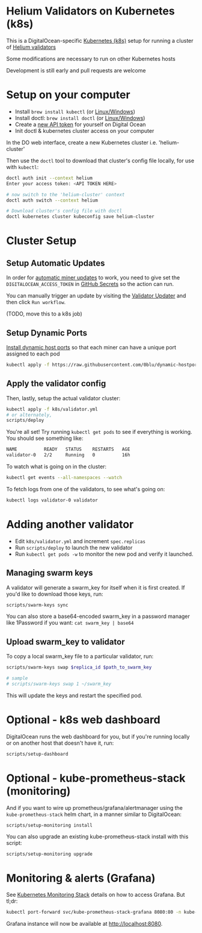 # Helium Validators on Kubernetes (k8s)

This is a DigitalOcean-specific [Kubernetes (k8s)](https://kubernetes.io/) setup for running a cluster of [Helium validators](https://www.helium.com/stake)

Some modifications are necessary to run on other Kubernetes hosts

Development is still early and pull requests are welcome

# Setup on your computer

- Install `brew install kubectl` (or [Linux/Windows](https://kubernetes.io/docs/tasks/tools/))
- Install doctl: `brew install doctl` (or [Linux/Windows](https://www.digitalocean.com/docs/apis-clis/doctl/how-to/install/))
- Create a [new API token](https://cloud.digitalocean.com/account/api/tokens/new) for yourself on Digital Ocean
- Init doctl & kubernetes cluster access on your computer

In the DO web interface, create a new Kubernetes cluster i.e. 'helium-cluster'

Then use the `doctl` tool to download that cluster's config file locally, for use with `kubectl`:

```sh
doctl auth init --context helium
Enter your access token: <API TOKEN HERE>

# now switch to the 'helium-cluster' context
doctl auth switch --context helium

# Download cluster's config file with doctl
doctl kubernetes cluster kubeconfig save helium-cluster
```

# Cluster Setup

## Setup Automatic Updates

In order for [automatic miner updates](https://github.com/caseypugh/helium-validator/blob/main/.github/workflows/update-validator.yml) to work, you need to give set the `DIGITALOCEAN_ACCESS_TOKEN` in [GitHub Secrets](https://github.com/caseypugh/helium-validator/settings/secrets/actions) so the action can run.

You can manually trigger an update by visiting the [Validator Updater](https://github.com/caseypugh/helium-validator/actions/workflows/update-validator.yml) and then click `Run workflow`.

(TODO, move this to a k8s job)

## Setup Dynamic Ports

[Install dynamic host ports](https://github.com/0blu/dynamic-hostports-k8s) so that each miner can have a unique port assigned to each pod

```sh
kubectl apply -f https://raw.githubusercontent.com/0blu/dynamic-hostports-k8s/master/deploy.yaml
```

## Apply the validator config

Then, lastly, setup the actual validator cluster:

```sh
kubectl apply -f k8s/validator.yml
# or alternately,
scripts/deploy
```

You're all set! Try running `kubectl get pods` to see if everything is working. You should see something like:

```sh
NAME          READY   STATUS    RESTARTS   AGE
validator-0   2/2     Running   0          16h
```

To watch what is going on in the cluster:

```sh
kubectl get events --all-namespaces --watch
```

To fetch logs from one of the validators, to see what's going on:

```sh
kubectl logs validator-0 validator
```

# Adding another validator

- Edit `k8s/validator.yml` and increment `spec.replicas`
- Run `scripts/deploy` to launch the new validator
- Run `kubectl get pods -w` to monitor the new pod and verify it launched.

## Managing swarm keys

A validator will generate a swarm_key for itself when it is first created. If you'd like to download those keys, run:

```sh
scripts/swarm-keys sync
```

You can also store a base64-encoded swarm_key in a password manager like 1Password if you want: `cat swarm_key | base64`

## Upload swarm_key to validator

To copy a local swarm_key file to a particular validator, run:

```sh
scripts/swarm-keys swap $replica_id $path_to_swarm_key

# sample
# scripts/swarm-keys swap 1 ~/swarm_key
```

This will update the keys and restart the specified pod.


# Optional - k8s web dashboard

DigitalOcean runs the web dashboard for you, but if you're running locally or on another host that doesn't have it, run:

```sh
scripts/setup-dashboard
```

# Optional - kube-prometheus-stack (monitoring)

And if you want to wire up prometheus/grafana/alertmanager using the `kube-prometheus-stack` helm chart, in
a manner similar to DigitalOcean:

```sh
scripts/setup-monitoring install
```

You can also upgrade an existing kube-prometheus-stack install with this script:

```
scripts/setup-monitoring upgrade
```

# Monitoring & alerts (Grafana)

See [Kubernetes Monitoring Stack](https://marketplace.digitalocean.com/apps/kubernetes-monitoring-stack) details on how to access Grafana. But tl;dr:

```sh
kubectl port-forward svc/kube-prometheus-stack-grafana 8080:80 -n kube-prometheus-stack
```
Grafana instance will now be available at <http://localhost:8080>.
